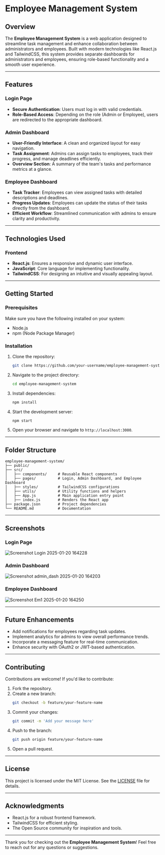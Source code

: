 # Employee Management System

## Overview
The **Employee Management System** is a web application designed to streamline task management and enhance collaboration between administrators and employees. Built with modern technologies like React.js and TailwindCSS, this system provides separate dashboards for administrators and employees, ensuring role-based functionality and a smooth user experience.

---

## Features

### Login Page
- **Secure Authentication**: Users must log in with valid credentials.
- **Role-Based Access**: Depending on the role (Admin or Employee), users are redirected to the appropriate dashboard.

### Admin Dashboard
- **User-Friendly Interface**: A clean and organized layout for easy navigation.
- **Task Assignment**: Admins can assign tasks to employees, track their progress, and manage deadlines efficiently.
- **Overview Section**: A summary of the team's tasks and performance metrics at a glance.

### Employee Dashboard
- **Task Tracker**: Employees can view assigned tasks with detailed descriptions and deadlines.
- **Progress Updates**: Employees can update the status of their tasks directly from the dashboard.
- **Efficient Workflow**: Streamlined communication with admins to ensure clarity and productivity.

---

## Technologies Used

### Frontend
- **React.js**: Ensures a responsive and dynamic user interface.
- **JavaScript**: Core language for implementing functionality.
- **TailwindCSS**: For designing an intuitive and visually appealing layout.

---

## Getting Started

### Prerequisites
Make sure you have the following installed on your system:
- Node.js
- npm (Node Package Manager)

### Installation
1. Clone the repository:
   ```bash
   git clone https://github.com/your-username/employee-management-system.git
   ```
2. Navigate to the project directory:
   ```bash
   cd employee-management-system
   ```
3. Install dependencies:
   ```bash
   npm install
   ```
4. Start the development server:
   ```bash
   npm start
   ```
5. Open your browser and navigate to `http://localhost:3000`.

---

## Folder Structure

```
employee-management-system/
├── public/
├── src/
│   ├── components/     # Reusable React components
│   ├── pages/          # Login, Admin Dashboard, and Employee Dashboard
│   ├── styles/         # TailwindCSS configurations
│   ├── utils/          # Utility functions and helpers
│   ├── App.js          # Main application entry point
│   ├── index.js        # Renders the React app
├── package.json        # Project dependencies
└── README.md           # Documentation
```

---

## Screenshots

### Login Page
![Screenshot Login 2025-01-20 164228](https://github.com/user-attachments/assets/ef401fe4-c26f-4dec-9367-3987c593b4c6)

### Admin Dashboard
![Screenshot admin_dash 2025-01-20 164203](https://github.com/user-attachments/assets/ee1316b1-d211-4520-8ff4-2987d0165feb)

### Employee Dashboard
![Screenshot Em1 2025-01-20 164250](https://github.com/user-attachments/assets/300c6c8b-16d3-4536-b9ee-4336c004da9a)

---

## Future Enhancements
- Add notifications for employees regarding task updates.
- Implement analytics for admins to view overall performance trends.
- Incorporate a messaging feature for real-time communication.
- Enhance security with OAuth2 or JWT-based authentication.

---

## Contributing
Contributions are welcome! If you'd like to contribute:
1. Fork the repository.
2. Create a new branch:
   ```bash
   git checkout -b feature/your-feature-name
   ```
3. Commit your changes:
   ```bash
   git commit -m 'Add your message here'
   ```
4. Push to the branch:
   ```bash
   git push origin feature/your-feature-name
   ```
5. Open a pull request.

---

## License
This project is licensed under the MIT License. See the [LICENSE](LICENSE) file for details.

---

## Acknowledgments
- React.js for a robust frontend framework.
- TailwindCSS for efficient styling.
- The Open Source community for inspiration and tools.

---

Thank you for checking out the **Employee Management System**! Feel free to reach out for any questions or suggestions.

